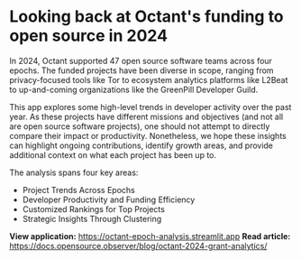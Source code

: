 # Looking back at Octant's funding to open source in 2024
In 2024, Octant supported 47 open source software teams across four epochs. The funded projects have been diverse in scope, ranging from privacy-focused tools like Tor to ecosystem analytics platforms like L2Beat to up-and-coming organizations like the GreenPill Developer Guild.

This app explores some high-level trends in developer activity over the past year. As these projects have different missions and objectives (and not all are open source software projects), one should not attempt to directly compare their impact or productivity. Nonetheless, we hope these insights can highlight ongoing contributions, identify growth areas, and provide additional context on what each project has been up to.

The analysis spans four key areas:
- Project Trends Across Epochs
- Developer Productivity and Funding Efficiency
- Customized Rankings for Top Projects
- Strategic Insights Through Clustering

**View application:** https://octant-epoch-analysis.streamlit.app
**Read article:** https://docs.opensource.observer/blog/octant-2024-grant-analytics/


